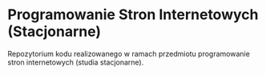 # Programowanie Stron Internetowych (Stacjonarne)
Repozytorium kodu realizowanego w ramach przedmiotu programowanie stron internetowych (studia stacjonarne).

